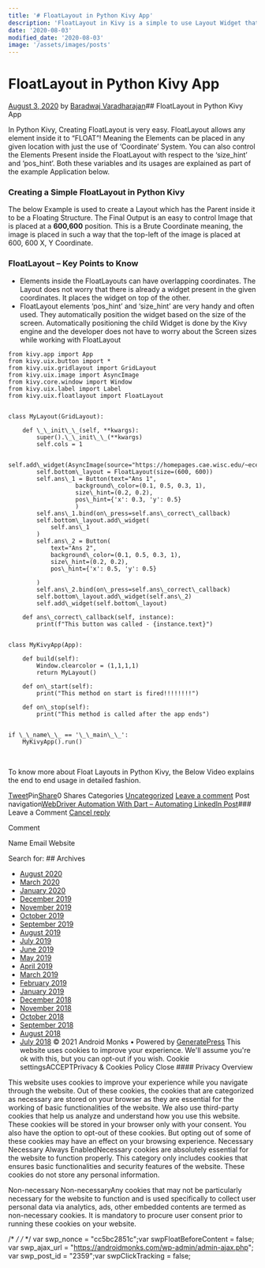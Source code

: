 ```yaml
---
title: '# FloatLayout in Python Kivy App'
description: 'FloatLayout in Kivy is a simple to use Layout Widget that allows any element placed inside it to Float. Position is controlled using coordinates.'
date: '2020-08-03'
modified_date: '2020-08-03'
image: '/assets/images/posts'
---
```

# FloatLayout in Python Kivy App

 [August 3, 2020](https://androidmonks.com/floatlayout-in-python-kivy-app/ "4:55 pm") by [Baradwaj Varadharajan](https://androidmonks.com/author/admin/ "View all posts by Baradwaj Varadharajan")## FloatLayout in Python Kivy App

In Python Kivy, Creating FloatLayout is very easy. FloatLayout allows any element inside it to “FLOAT”! Meaning the Elements can be placed in any given location with just the use of ‘Coordinate’ System. You can also control the Elements Present inside the FloatLayout with respect to the ‘size\_hint’ and ‘pos\_hint’. Both these variables and its usages are explained as part of the example Application below.

### Creating a Simple FloatLayout in Python Kivy

The below Example is used to create a Layout which has the Parent inside it to be a Floating Structure. The Final Output is an easy to control Image that is placed at a **600,600** position. This is a Brute Coordinate meaning, the image is placed in such a way that the top-left of the image is placed at 600, 600 X, Y Coordinate.

### FloatLayout – Key Points to Know

* Elements inside the FloatLayouts can have overlapping coordinates. The Layout does not worry that there is already a widget present in the given coordinates. It places the widget on top of the other.
* FloatLayout elements ‘pos\_hint’ and ‘size\_hint’ are very handy and often used. They automatically position the widget based on the size of the screen. Automatically positioning the child Widget is done by the Kivy engine and the developer does not have to worry about the Screen sizes while working with FloatLayout


```
from kivy.app import App
from kivy.uix.button import *
from kivy.uix.gridlayout import GridLayout
from kivy.uix.image import AsyncImage
from kivy.core.window import Window
from kivy.uix.label import Label
from kivy.uix.floatlayout import FloatLayout


class MyLayout(GridLayout):

    def \_\_init\_\_(self, **kwargs):
        super().\_\_init\_\_(**kwargs)
        self.cols = 1

        self.add\_widget(AsyncImage(source="https://homepages.cae.wisc.edu/~ece533/images/airplane.png"))
        self.bottom\_layout = FloatLayout(size=(600, 600))
        self.ans\_1 = Button(text="Ans 1",
                   background\_color=(0.1, 0.5, 0.3, 1),
                   size\_hint=(0.2, 0.2),
                   pos\_hint={'x': 0.3, 'y': 0.5}
                   )
        self.ans\_1.bind(on\_press=self.ans\_correct\_callback)
        self.bottom\_layout.add\_widget(
            self.ans\_1
        )
        self.ans\_2 = Button(
            text="Ans 2",
            background\_color=(0.1, 0.5, 0.3, 1),
            size\_hint=(0.2, 0.2),
            pos\_hint={'x': 0.5, 'y': 0.5}

        )
        self.ans\_2.bind(on\_press=self.ans\_correct\_callback)
        self.bottom\_layout.add\_widget(self.ans\_2)
        self.add\_widget(self.bottom\_layout)

    def ans\_correct\_callback(self, instance):
        print(f"This button was called - {instance.text}")


class MyKivyApp(App):

    def build(self):
        Window.clearcolor = (1,1,1,1)
        return MyLayout()

    def on\_start(self):
        print("This method on start is fired!!!!!!!!")

    def on\_stop(self):
        print("This method is called after the app ends")


if \_\_name\_\_ == '\_\_main\_\_':
    MyKivyApp().run()

```
 

To know more about Float Layouts in Python Kivy, the Below Video explains the end to end usage in detailed fashion.

[Tweet](https://twitter.com/intent/tweet?text=FloatLayout+in+Python+Kivy+App&url=https%3A%2F%2Fandroidmonks.com%2Ffloatlayout-in-python-kivy-app%2F)Pin[Share](https://www.facebook.com/share.php?u=https%3A%2F%2Fandroidmonks.com%2Ffloatlayout-in-python-kivy-app%2F)0 Shares Categories [Uncategorized](https://androidmonks.com/category/uncategorized/) [Leave a comment](https://androidmonks.com/floatlayout-in-python-kivy-app/#respond) Post navigation[WebDriver Automation With Dart – Automating LinkedIn Post](https://androidmonks.com/dart-webdriver-automation-linkedin/)### Leave a Comment [Cancel reply](/floatlayout-in-python-kivy-app/#respond)

Comment

Name Email Website  

  Search for:   ## Archives

* [August 2020](https://androidmonks.com/2020/08/)
* [March 2020](https://androidmonks.com/2020/03/)
* [January 2020](https://androidmonks.com/2020/01/)
* [December 2019](https://androidmonks.com/2019/12/)
* [November 2019](https://androidmonks.com/2019/11/)
* [October 2019](https://androidmonks.com/2019/10/)
* [September 2019](https://androidmonks.com/2019/09/)
* [August 2019](https://androidmonks.com/2019/08/)
* [July 2019](https://androidmonks.com/2019/07/)
* [June 2019](https://androidmonks.com/2019/06/)
* [May 2019](https://androidmonks.com/2019/05/)
* [April 2019](https://androidmonks.com/2019/04/)
* [March 2019](https://androidmonks.com/2019/03/)
* [February 2019](https://androidmonks.com/2019/02/)
* [January 2019](https://androidmonks.com/2019/01/)
* [December 2018](https://androidmonks.com/2018/12/)
* [November 2018](https://androidmonks.com/2018/11/)
* [October 2018](https://androidmonks.com/2018/10/)
* [September 2018](https://androidmonks.com/2018/09/)
* [August 2018](https://androidmonks.com/2018/08/)
* [July 2018](https://androidmonks.com/2018/07/)
 © 2021 Android Monks • Powered by [GeneratePress](https://generatepress.com) This website uses cookies to improve your experience. We'll assume you're ok with this, but you can opt-out if you wish. Cookie settingsACCEPTPrivacy & Cookies Policy   Close #### Privacy Overview

This website uses cookies to improve your experience while you navigate through the website. Out of these cookies, the cookies that are categorized as necessary are stored on your browser as they are essential for the working of basic functionalities of the website. We also use third-party cookies that help us analyze and understand how you use this website. These cookies will be stored in your browser only with your consent. You also have the option to opt-out of these cookies. But opting out of some of these cookies may have an effect on your browsing experience.  Necessary  Necessary Always EnabledNecessary cookies are absolutely essential for the website to function properly. This category only includes cookies that ensures basic functionalities and security features of the website. These cookies do not store any personal information.

 Non-necessary  Non-necessaryAny cookies that may not be particularly necessary for the website to function and is used specifically to collect user personal data via analytics, ads, other embedded contents are termed as non-necessary cookies. It is mandatory to procure user consent prior to running these cookies on your website.

  /* <![CDATA[ */
var tocplus = {"visibility\_show":"show","visibility\_hide":"hide","width":"Auto"};
/* ]]> */  /* <![CDATA[ */
var socialWarfare = {"addons":[],"post\_id":"2359","variables":{"emphasizeIcons":false,"powered\_by\_toggle":false,"affiliate\_link":"https:\/\/warfareplugins.com"},"floatBeforeContent":""};
/* ]]> */         var swp\_nonce = "cc5bc2851c";var swpFloatBeforeContent = false; var swp\_ajax\_url = "https://androidmonks.com/wp-admin/admin-ajax.php"; var swp\_post\_id = "2359";var swpClickTracking = false; 